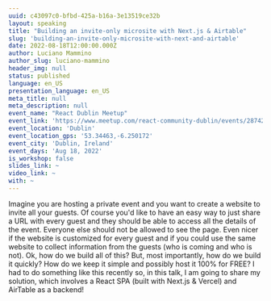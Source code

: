 ```yaml
---
uuid: c43097c0-bfbd-425a-b16a-3e13519ce32b
layout: speaking
title: "Building an invite-only microsite with Next.js & Airtable"
slug: 'building-an-invite-only-microsite-with-next-and-airtable'
date: 2022-08-18T12:00:00.000Z
author: Luciano Mammino
author_slug: luciano-mammino
header_img: null
status: published
language: en_US
presentation_language: en_US
meta_title: null
meta_description: null
event_name: "React Dublin Meetup"
event_link: 'https://www.meetup.com/react-community-dublin/events/287424335/'
event_location: 'Dublin'
event_location_gps: '53.34463,-6.250172'
event_city: 'Dublin, Ireland'
event_days: 'Aug 18, 2022'
is_workshop: false
slides_link: ~
video_link: ~
with: ~
---
```


Imagine you are hosting a private event and you want to create a website to invite all your guests. Of course you'd like to have an easy way to just share a URL with every guest and they should be able to access all the details of the event. Everyone else should not be allowed to see the page. Even nicer if the website is customized for every guest and if you could use the same website to collect information from the guests (who is coming and who is not). Ok, how do we build all of this? But, most importantly, how do we build it quickly? How do we keep it simple and possibly host it 100% for FREE? I had to do something like this recently so, in this talk, I am going to share my solution, which involves a React SPA (built with Next.js & Vercel) and AirTable as a backend!